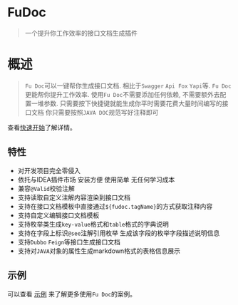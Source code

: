 # FuDoc

> 一个提升你工作效率的接口文档生成插件

# 概述

> `Fu Doc`可以一键帮你生成接口文档. 相比于`Swagger` `Api Fox` `Yapi`等. `Fu Doc`更能帮你提升工作效率.
使用`Fu Doc`不需要添加任何依赖, 不需要额外去配置一堆参数. 只需要按下快捷键就能生成你平时需要花费大量时间编写的接口文档
你只需要按照`JAVA DOC`规范写好注释即可

查看[快速开始](zh-cn/quickstart.md)了解详情。

## 特性

- 对开发项目完全零侵入
- 依托与IDEA插件市场 安装方便 使用简单 无任何学习成本
- 兼容`@Valid`校验注解
- 支持读取自定义注解内容渲染到接口文档
- 支持在接口文档模板中直接通过`${fudoc.tagName}`的方式获取注释内容
- 支持自定义编辑接口文档模板
- 支持枚举类生成`key-value`格式和`table`格式的字典说明
- 支持在字段上标识`@see`注解引用枚举 生成该字段的枚举字段描述说明信息
- 支持`Dubbo` `Feign`等接口生成接口文档
- 支持对`JAVA`对象的属性生成markdown格式的表格信息展示


## 示例

可以查看 [示例](zh-cn/example.md) 来了解更多使用`Fu Doc`的案例。
